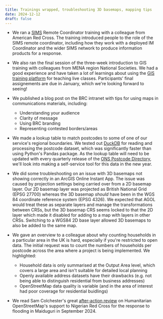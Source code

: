```yaml
---
title: Trainings wrapped, troubleshooting 3D basemaps, mapping tips
date: 2024-12-12
draft: false
---
```

* We ran a [SIMS](https://rcrcsims.org/) Remote Coordinator training with a colleague from American Red Cross. The training introduced people to the role of the SIMS remote coordinator, including how they work with a deployed IM Coordinator and the wider SIMS network to produce information products for a response. 

* We also ran the final session of the three-week introduction to GIS training with colleagues from MENA region National Societies. We had a good experience and have taken a lot of learnings about using the [GIS training platform](https://giscience.github.io/gis-training-resource-center/) for teaching live classes. Participants' final assignements are due in January, which we're looking forward to seeing!

* We published a blog post on the BRC intranet with tips for using maps in communications materials, including: 
  * Understanding your audience
  * Clarity of message
  * Using BRC branding 
  * Representing contested borders/areas

* We made a lookup table to match postcodes to some of one of our service's regional boundaries. We tested out [DuckDB](https://duckdb.org/) for reading and processing the postcode dataset, which was significantly faster than using Python's Pandas package. As the lookup table will need to be updated with every quarterly release of the [ONS Postcode Directory](https://geoportal.statistics.gov.uk/datasets/b54177d3d7264cd6ad89e74dd9c1391d/about), we'll look into making a self-service tool for this data in the new year. 

* We did some troubleshooting on an issue with 3D basemaps not showing correctly in an ArcGIS Online Instant App. The issue was caused by projection settings being carried over from a 2D basemap layer. Our 2D basemap layer was projected as British National Grid (EPSG 27700) whereas the 3D basemap _should_ have been in the WGS 84 coordinate reference system (EPSG 4326). We expected that AGOL would treat these as separate layers and manage the transformations between CRSs, but the 3D basemap CRS seems locked to that the 2D layer which made it disabled for adding to a map with layers in other CRSs. Switching to a WGS84 2D base layer allowed 3D basemaps to also be added to the same map. 

* We gave an overview to a colleague about why counting households in a particular area in the UK is hard, especially if you're restricted to open data. The initial request was to count the numbers of households per postcode across the area where a project is being implemented. We highlighted: 
  * Household data is only summarised at the Output Area level, which covers a large area and isn't suitable for detailed local planning
  * Openly available address datasets have their drawbacks (e.g. not being able to distinguish residential from business addresses)
  * OpenStreetMap data quality is variable (and in the area of interest had poor coverage for residential buidlings)

* We read Sam Colchester's great [after-action review](https://www.openstreetmap.org/user/SColchester/diary/405693) on Humanitarian OpenStreetMap's support to Nigerian Red Cross for the response to flooding in Maiduguri in September 2024. 
